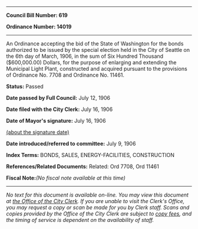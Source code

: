 

********

**Council Bill Number: 619**
   
**Ordinance Number: 14019**
********

 An Ordinance accepting the bid of the State of Washington for the bonds authorized to be issued by the special election held in the City of Seattle on the 6th day of March, 1906, in the sum of Six Hundred Thousand ($600,000.00) Dollars, for the purpose of enlarging and extending the Municipal Light Plant, constructed and acquired pursuant to the provisions of Ordinance No. 7708 and Ordinance No. 11461.

**Status:** Passed
   
**Date passed by Full Council:** July 12, 1906
   
**Date filed with the City Clerk:** July 16, 1906
   
**Date of Mayor's signature:** July 16, 1906
   
[(about the signature date)](/~public/approvaldate.htm)
   
   
   
**Date introduced/referred to committee:** July 9, 1906
   
   
**Index Terms:** BONDS, SALES, ENERGY-FACILITIES, CONSTRUCTION

**References/Related Documents:** Related: Ord 7708, Ord 11461

**Fiscal Note:**_(No fiscal note available at this time)_
********

_No text for this document is available on-line. You may view this document at [the Office of the City Clerk](http://www.seattle.gov/leg/clerk/contactUs.htm). If you are unable to visit the Clerk's Office, you may request a copy or scan be made for you by Clerk staff. Scans and copies provided by the Office of the City Clerk are subject to [copy fees](http://clerk.seattle.gov/~public/clerkfees.htm), and the timing of service is dependent on the availability of staff._

